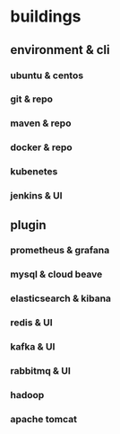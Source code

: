# buildings

## environment & cli

### ubuntu & centos

### git & repo

### maven & repo

### docker & repo

### kubenetes

### jenkins & UI

## plugin

### prometheus & grafana

### mysql & cloud beave

### elasticsearch & kibana

### redis & UI

### kafka & UI

### rabbitmq & UI

### hadoop

### apache tomcat





